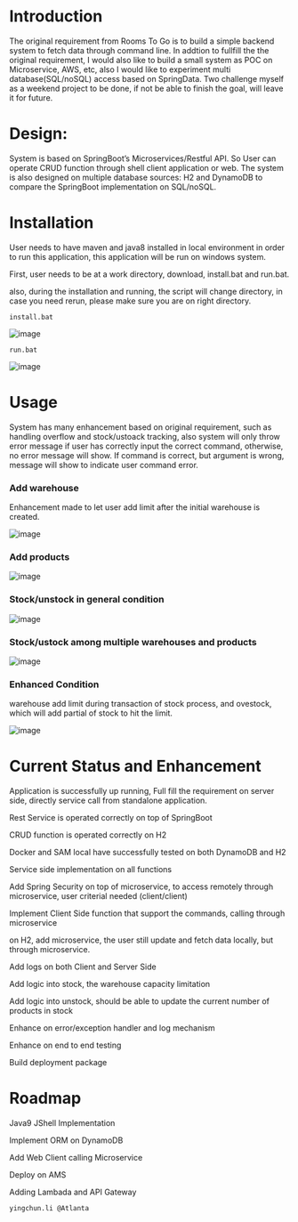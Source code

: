 # Introduction

The original requirement from Rooms To Go is to build a simple backend system to fetch data through command line. In addtion to fullfill the the original requirement, I would also like to build a small system as POC on Microservice, AWS, etc, also I would like to experiment multi database(SQL/noSQL) access based on SpringData. Two challenge myself as a weekend project to be done, if not be able to finish the goal, will leave it for future.

# Design:

System is based on SpringBoot’s Microservices/Restful API. So User can operate CRUD function through shell client application or web. The system is also designed on multiple database sources: H2 and DynamoDB to compare the SpringBoot implementation on SQL/noSQL.

# Installation
User needs to have maven and java8 installed in local environment in order to run this application, this application will be run on windows system.

First, user needs to be at a work directory, download, install.bat and run.bat. 

also, during the installation and running, the script will change directory, in case you need rerun, please make sure you are on right directory.

```
install.bat
```

![image](https://user-images.githubusercontent.com/26700142/68820059-18bab780-0658-11ea-9f88-aa1b1adb0730.png)

```
run.bat
```
![image](https://user-images.githubusercontent.com/26700142/68820729-4dc80980-065a-11ea-9596-638d920ea910.png)

# Usage

System has many enhancement based on original requirement, such as handling overflow and stock/ustoack tracking, also system will only throw error message if user has correctly input the correct command, otherwise, no error message will show. If command is correct, but argument is wrong, message will show to indicate user command error.

### Add warehouse
Enhancement made to let user add limit after the initial warehouse is created.

![image](https://user-images.githubusercontent.com/26700142/68821714-08590b80-065d-11ea-9466-f17635f7993d.png)

### Add products
![image](https://user-images.githubusercontent.com/26700142/68821827-54a44b80-065d-11ea-9064-0b9ad7be2c44.png)

### Stock/unstock in general condition
![image](https://user-images.githubusercontent.com/26700142/68821982-b1a00180-065d-11ea-9c9e-408e25269450.png)

### Stock/ustock among multiple warehouses and products 

![image](https://user-images.githubusercontent.com/26700142/68828413-9c35d200-0673-11ea-9a10-49c5cd0c5c9e.png)

### Enhanced Condition
warehouse add limit during transaction of stock process, and ovestock, which will add partial of stock to hit the limit.

![image](https://user-images.githubusercontent.com/26700142/68829322-883f9f80-0676-11ea-8c95-6881582499b4.png)

# Current Status and Enhancement

Application is successfully up running, Full fill the requirement on server side, directly service call from standalone application.

Rest Service is operated correctly on top of SpringBoot

CRUD function is operated correctly on H2

Docker and SAM local have successfully tested on both DynamoDB and H2

Service side implementation on all functions

Add Spring Security on top of microservice, to access remotely through microservice, user criterial needed (client/client)

Implement Client Side function that support the commands, calling through microservice

on H2, add microservice, the user still update and fetch data locally, but through microservice.

Add logs on both Client and Server Side

Add logic into stock, the warehouse capacity limitation

Add logic into unstock, should be able to update the current number of products in stock

Enhance on error/exception handler and log mechanism

Enhance on end to end testing

Build deployment package


# Roadmap

Java9 JShell Implementation

Implement ORM on DynamoDB

Add Web Client calling Microservice

Deploy on AMS

Adding Lambada and API Gateway

```
yingchun.li @Atlanta
```